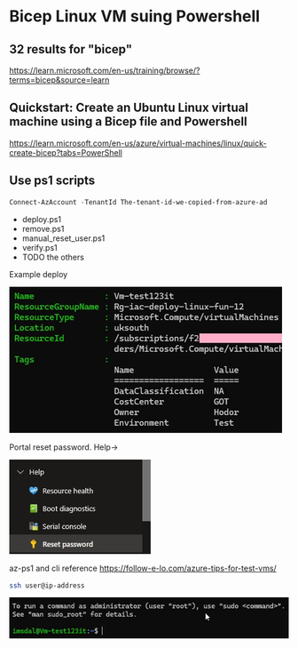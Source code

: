 # Bicep Linux VM suing Powershell

## 32 results for "bicep"

https://learn.microsoft.com/en-us/training/browse/?terms=bicep&source=learn


## Quickstart: Create an Ubuntu Linux virtual machine using a Bicep file and Powershell

https://learn.microsoft.com/en-us/azure/virtual-machines/linux/quick-create-bicep?tabs=PowerShell

## Use ps1 scripts

```ps1
Connect-AzAccount -TenantId The-tenant-id-we-copied-from-azure-ad

```

* deploy.ps1
* remove.ps1
* manual_reset_user.ps1
* verify.ps1
* TODO the others

Example deploy

![Example deplpoy](https://github.com/spawnmarvel/linux-and-azure/blob/main/images/example_deploy.jpg)

Portal reset password. Help->

![Reset password](https://github.com/spawnmarvel/linux-and-azure/blob/main/images/reset_password.jpg)

az-ps1 and cli reference https://follow-e-lo.com/azure-tips-for-test-vms/

```bash
ssh user@ip-address

```

![Ssh example](https://github.com/spawnmarvel/linux-and-azure/blob/main/images/ssh_example.jpg)

